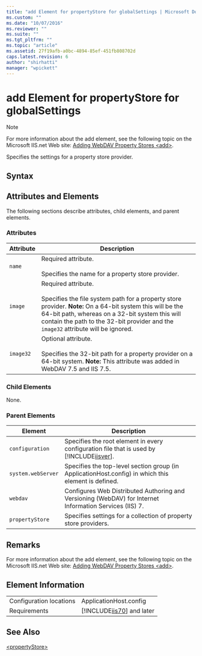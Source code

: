 ```yaml
---
title: "add Element for propertyStore for globalSettings | Microsoft Docs"
ms.custom: ""
ms.date: "10/07/2016"
ms.reviewer: ""
ms.suite: ""
ms.tgt_pltfrm: ""
ms.topic: "article"
ms.assetid: 27f19afb-a0bc-4894-85ef-451fb808702d
caps.latest.revision: 6
author: "shirhatti"
manager: "wpickett"
---
```

# add Element for propertyStore for globalSettings
> [!NOTE]
>  For more information about the add element, see the following topic on the Microsoft IIS.net Web site: [Adding WebDAV Property Stores \<add>](http://www.iis.net/ConfigReference/system.webServer/webdav/globalSettings/propertyStores/add).  
  
 Specifies the settings for a property store provider.  
  
## Syntax  
  
## Attributes and Elements  
 The following sections describe attributes, child elements, and parent elements.  
  
### Attributes  
  
|Attribute|Description|  
|---------------|-----------------|  
|`name`|Required attribute.<br /><br /> Specifies the name for a property store provider.|  
|`image`|Required attribute.<br /><br /> Specifies the file system path for a property store provider. **Note:**  On a 64-bit system this will be the 64-bit path, whereas on a 32-bit system this will contain the path to the 32-bit provider and the `image32` attribute will be ignored.|  
|`image32`|Optional attribute.<br /><br /> Specifies the 32-bit path for a property provider on a 64-bit system. **Note:**  This attribute was added in WebDAV 7.5 and IIS 7.5.|  
  
### Child Elements  
 None.  
  
### Parent Elements  
  
|Element|Description|  
|-------------|-----------------|  
|`configuration`|Specifies the root element in every configuration file that is used by [!INCLUDE[iisver](../../reference/admin/includes/iisver-md.md)].|  
|`system.webServer`|Specifies the top-level section group (in ApplicationHost.config) in which this element is defined.|  
|`webdav`|Configures Web Distributed Authoring and Versioning (WebDAV) for Internet Information Services (IIS) 7.|  
|`propertyStore`|Specifies settings for a collection of property store providers.|  
  
## Remarks  
 For more information about the add element, see the following topic on the Microsoft IIS.net Web site: [Adding WebDAV Property Stores \<add>](http://www.iis.net/ConfigReference/system.webServer/webdav/globalSettings/propertyStores/add).  
  
## Element Information  
  
|||  
|-|-|  
|Configuration locations|ApplicationHost.config|  
|Requirements|[!INCLUDE[iis70](../../reference/admin/includes/iis70-md.md)] and later|  
  
## See Also  
 [\<propertyStore>](../../reference/admin/propertystore-element-for-globalsettings-for-webdav.md)
